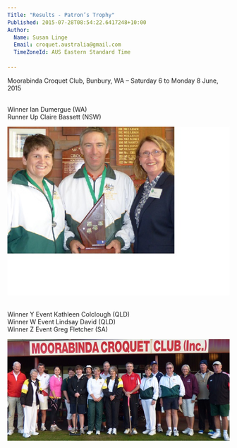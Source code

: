 ```yaml
---
Title: "Results - Patron’s Trophy"
Published: 2015-07-28T08:54:22.6417248+10:00
Author:
  Name: Susan Linge
  Email: croquet.australia@gmail.com
  TimeZoneId: AUS Eastern Standard Time

---
```

Moorabinda Croquet Club, Bunbury, WA – Saturday 6 to Monday 8 June, 2015

<br/>Winner Ian Dumergue (WA)
<br/>Runner Up Claire Bassett (NSW)

<img src="/p1000236.jpg" alt="Claire Bassett Ian Dumegue and Megan Fardon, Member ACA Board" title="Claire Bassett Ian Dumergue and Megan Fardon, Member ACA Board">

<br/>Winner Y Event Kathleen Colclough (QLD)
<br/>Winner W Event Lindsay David (QLD)
<br/>Winner Z Event Greg Fletcher (SA)

<img src="/p1000131.jpg" alt="L to R Max Woolf (WA), Helen Collins (TM), David Morris (WA), Fleur Brockway (WA), Claire Bassett (Indiv.NSW), Greg Fletcher (SA), Eric Ayling (WA), Kerri-Ann Organ (Vic), Eric Zadow (SA), Jannine Hawker (WA), Ian Dumergue (WA), Megan Reynolds (WA), Basil Ladyman (WA), Kevin Beard (Vic), Kathleen Colclough (Qld), Martin Clarke (WA), Lindsay David (Qld)" title="L to R Max Woolf (WA), Helen Collins (TM), David Morris (WA), Fleur Brockway (WA), Claire Bassett (Indiv.NSW), Greg Fletcher (SA), Eric Ayling (WA), Kerri-Ann Organ (Vic), Eric Zadow (SA), Jannine Hawker (WA), Ian Dumergue (WA), Megan Reynolds (WA), Basil Ladyman (WA), Kevin Beard (Vic), Kathleen Colclough (Qld), Martin Clarke (WA), Lindsay David (Qld)">